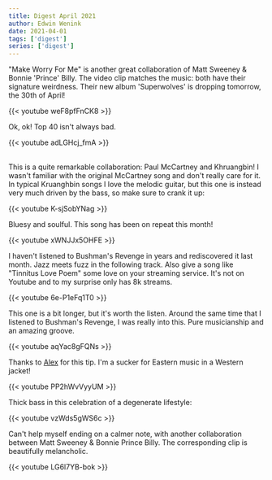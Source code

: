 ```yaml
---
title: Digest April 2021
author: Edwin Wenink
date: 2021-04-01
tags: ['digest']
series: ['digest']
---
```


"Make Worry For Me" is another great collaboration of Matt Sweeney & Bonnie 'Prince' Billy.
The video clip matches the music: both have their signature weirdness.
Their new album 'Superwolves' is dropping tomorrow, the 30th of April!

{{< youtube weF8pfFnCK8 >}}

Ok, ok! Top 40 isn't always bad.

{{< youtube adLGHcj_fmA >}}

<br>
This is a quite remarkable collaboration: Paul McCartney and Khruangbin!
I wasn't familiar with the original McCartney song and don't really care for it.
In typical Kruanghbin songs I love the melodic guitar, but this one is instead very much driven by the bass, so make sure to crank it up:

{{< youtube K-sjSobYNag >}}

Bluesy and soulful. 
This song has been on repeat this month!

{{< youtube xWNJJx5OHFE >}}

I haven't listened to Bushman's Revenge in years and rediscovered it last month.
Jazz meets fuzz in the following track.
Also give a song like "Tinnitus Love Poem" some love on your streaming service. 
It's not on Youtube and to my surprise only has 8k streams.

{{< youtube 6e-P1eFq1T0 >}}

This one is a bit longer, but it's worth the listen.
Around the same time that I listened to Bushman's Revenge, I was really into this.
Pure musicianship and an amazing groove.

{{< youtube aqYac8gFQNs >}}

Thanks to [Alex](https://www.alextes.me/) for this tip.
I'm a sucker for Eastern music in a Western jacket!

{{< youtube PP2hWvVyyUM >}}

Thick bass in this celebration of a degenerate lifestyle:

{{< youtube vzWds5gWS6c >}}

Can't help myself ending on a calmer note, with another collaboration between Matt Sweeney & Bonnie Prince Billy.
The corresponding clip is beautifully melancholic.

{{< youtube LG6l7YB-bok >}}
